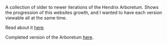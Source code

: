 A collection of older to newer iterations of the Hendrix Arboretum. Shows the progression of this websites growth, and I wanted to have each version viewable all at the same time.

Read about it [here](https://kadenfranklin.github.io/blog/hendrix/arboretum/2022/03/19/An-iteration-of-maps.html).

Completed version of the Arboretum [here]( ).
